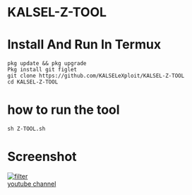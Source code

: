# KALSEL-Z-TOOL
# Install And Run In Termux
    pkg update && pkg upgrade
    Pkg install git figlet
    git clone https://github.com/KALSELeXploit/KALSEL-Z-TOOL
    cd KALSEL-Z-TOOL
#  how to run the tool
    sh Z-TOOL.sh

# Screenshot
<a href="https://ibb.co/T14hZbK"><img src="https://i.ibb.co/LrxpMJQ/Screenshot-2019-04-21-20-27-37-726-com-termux.png" alt="filter" border="0"></a><br /><a target='_blank' href='https://www.youtube.com/channel/UCgnPqwJ56Ot5FEnbL-0B2dg'>youtube channel</a><br />

